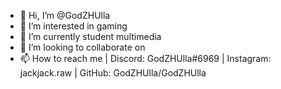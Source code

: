 - 👋 Hi, I’m @GodZHUlla
- 👀 I’m interested in gaming
- 🌱 I’m currently student multimedia 
- 💞️ I’m looking to collaborate on 
- 📫 How to reach me | Discord: GodZHUlla#6969 | Instagram: jackjack.raw | GitHub: GodZHUlla/GodZHUlla

<!---
GodZHUlla/GodZHUlla is a ✨ special ✨ repository because its `README.md` (this file) appears on your GitHub profile.
You can click the Preview link to take a look at your changes.
--->
